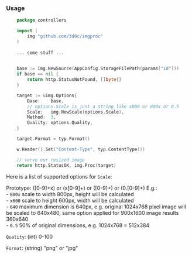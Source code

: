 ### Usage

```go
	package controllers

	import (
		img "github.com/3d0c/imgproc"
	)
	
	... some stuff ...
	

	base := img.NewSource(AppConfig.StorageFilePath(params["id"]))
	if base == nil {
		return http.StatusNotFound, []byte{}
	}

	target := &img.Options{
		Base:    base,
		// options.Scale is just a string like x800 or 800x or 0.5 
		Scale:   img.NewScale(options.Scale),
		Method:  3,
		Quality: options.Quality,
	}

	target.Format = typ.Format()

	w.Header().Set("Content-Type", typ.ContentType())

	// serve our resized image
	return http.StatusOK, img.Proc(target)

```

Here is a list of supported options for `Scale`:

Prototype: ([0-9]+x) or (x[0-9]+) or ([0-9]+) or (0.[0-9]+)
E.g.:  
	- `800x` scale to width 800px, height will be calculated  
	- `x600` scale to height 600px, width will be calculated  
	- `640` maximum dimension is 640px, e.g. original 1024x768 pixel image will be scaled to 640x480, same option applied for 900x1600 image results 360x640  
	- `0.5` 50% of original dimensions, e.g. 1024x768 = 512x384

`Quality`: (int) 0-100  

`Format`: (string) "png" or "jpg"
